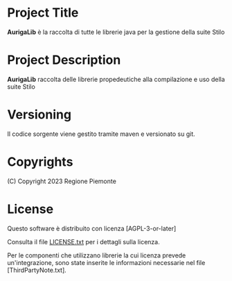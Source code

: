 # Project Title
**AurigaLib** è la raccolta di tutte le librerie java per la gestione della suite Stilo

# Project Description
**AurigaLib** raccolta delle librerie propedeutiche alla compilazione e uso della suite Stilo

# Versioning 
Il codice sorgente viene gestito tramite maven e versionato su git.

# Copyrights 
 (C) Copyright 2023 Regione Piemonte
 
# License 
Questo software è distribuito con licenza [AGPL-3-or-later]

Consulta il file [LICENSE.txt](LICENSE.txt) per i dettagli sulla licenza. 

Per le componenti che utilizzano librerie la cui licenza prevede un'integrazione, sono state inserite le informazioni necessarie nel file [ThirdPartyNote.txt].